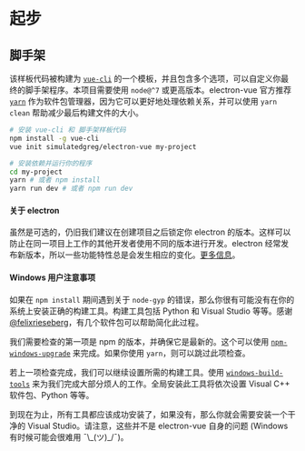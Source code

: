 # 起步

## 脚手架

该样板代码被构建为 [`vue-cli`](https://github.com/vuejs/vue-cli) 的一个模板，并且包含多个选项，可以自定义你最终的脚手架程序。本项目需要使用 `node@^7` 或更高版本。electron-vue 官方推荐 [`yarn`](https://yarnpkg.org) 作为软件包管理器，因为它可以更好地处理依赖关系，并可以使用 `yarn clean` 帮助减少最后构建文件的大小。

```bash
# 安装 vue-cli 和 脚手架样板代码
npm install -g vue-cli
vue init simulatedgreg/electron-vue my-project

# 安装依赖并运行你的程序
cd my-project
yarn # 或者 npm install
yarn run dev # 或者 npm run dev
```

#### 关于 electron

虽然是可选的，仍旧我们建议在创建项目之后锁定你 electron 的版本。这样可以防止在同一项目上工作的其他开发者使用不同的版本进行开发。electron 经常发布新版本，所以一些功能特性总是会发生相应的变化。[更多信息](http://electron.atom.io/docs/tutorial/electron-versioning/)。


#### Windows 用户注意事项

如果在 `npm install` 期间遇到关于 `node-gyp` 的错误，那么你很有可能没有在你的系统上安装正确的构建工具。构建工具包括 Python 和 Visual Studio 等等。感谢 [@felixrieseberg](https://github.com/felixrieseberg)，有几个软件包可以帮助简化此过程。

我们需要检查的第一项是 npm 的版本，并确保它是最新的。这个可以使用 [`npm-windows-upgrade`](https://github.com/felixrieseberg/npm-windows-upgrade) 来完成。如果你使用 `yarn`，则可以跳过此项检查。

若上一项检查完成，我们可以继续设置所需的构建工具。使用 [`windows-build-tools`](https://github.com/felixrieseberg/windows-build-tools) 来为我们完成大部分烦人的工作。全局安装此工具将依次设置 Visual C++ 软件包、Python 等等。

到现在为止，所有工具都应该成功安装了，如果没有，那么你就会需要安装一个干净的 Visual Studio。请注意，这些并不是 electron-vue 自身的问题 \(Windows 有时候可能会很难用 ¯\\\_\(ツ\)\_/¯\)。
